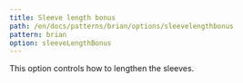```yaml
---
title: Sleeve length bonus
path: /en/docs/patterns/brian/options/sleevelengthbonus
pattern: brian
option: sleeveLengthBonus
---
```


This option controls how to lengthen the sleeves.
